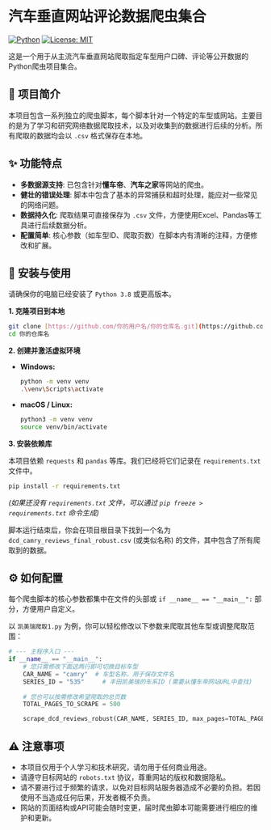 
# 汽车垂直网站评论数据爬虫集合

[![Python](https://img.shields.io/badge/Python-3.8+-blue.svg)](https://www.python.org/)
[![License: MIT](https://img.shields.io/badge/License-MIT-yellow.svg)](https://opensource.org/licenses/MIT)

这是一个用于从主流汽车垂直网站爬取指定车型用户口碑、评论等公开数据的Python爬虫项目集合。

## 📖 项目简介

本项目包含一系列独立的爬虫脚本，每个脚本针对一个特定的车型或网站。主要目的是为了学习和研究网络数据爬取技术，以及对收集到的数据进行后续的分析。所有爬取的数据均会以 `.csv` 格式保存在本地。

## ✨ 功能特点

- **多数据源支持**: 已包含针对**懂车帝**、**汽车之家**等网站的爬虫。
- **健壮的错误处理**: 脚本中包含了基本的异常捕获和超时处理，能应对一些常见的网络问题。
- **数据持久化**: 爬取结果可直接保存为 `.csv` 文件，方便使用Excel、Pandas等工具进行后续数据分析。
- **配置简单**: 核心参数（如车型ID、爬取页数）在脚本内有清晰的注释，方便修改和扩展。



## 🚀 安装与使用

请确保你的电脑已经安装了 `Python 3.8` 或更高版本。

**1. 克隆项目到本地**

```bash
git clone [https://github.com/你的用户名/你的仓库名.git](https://github.com/你的用户名/你的仓库名.git)
cd 你的仓库名
````

**2. 创建并激活虚拟环境**


  - **Windows:**
    ```bash
    python -m venv venv
    .\venv\Scripts\activate
    ```
  - **macOS / Linux:**
    ```bash
    python3 -m venv venv
    source venv/bin/activate
    ```

**3. 安装依赖库**

本项目依赖 `requests` 和 `pandas` 等库。我们已经将它们记录在 `requirements.txt` 文件中。

```bash
pip install -r requirements.txt
```

*(如果还没有 `requirements.txt` 文件，可以通过 `pip freeze > requirements.txt` 命令生成)*



脚本运行结束后，你会在项目根目录下找到一个名为 `dcd_camry_reviews_final_robust.csv` (或类似名称) 的文件，其中包含了所有爬取到的数据。

## ⚙️ 如何配置

每个爬虫脚本的核心参数都集中在文件的头部或 `if __name__ == "__main__":` 部分，方便用户自定义。

以 `凯美瑞爬取1.py` 为例，你可以轻松修改以下参数来爬取其他车型或调整爬取范围：

```python
# --- 主程序入口 ---
if __name__ == "__main__":
    # 您只需修改下面这两行即可切换目标车型
    CAR_NAME = "camry"  # 车型名称，用于保存文件名
    SERIES_ID = "535"     # 丰田凯美瑞的车系ID (需要从懂车帝网站URL中查找)
    
    # 您也可以按需修改希望爬取的总页数
    TOTAL_PAGES_TO_SCRAPE = 500

    scrape_dcd_reviews_robust(CAR_NAME, SERIES_ID, max_pages=TOTAL_PAGES_TO_SCRAPE)
```

## ⚠️ 注意事项

  - 本项目仅用于个人学习和技术研究，请勿用于任何商业用途。
  - 请遵守目标网站的 `robots.txt` 协议，尊重网站的版权和数据隐私。
  - 请不要进行过于频繁的请求，以免对目标网站服务器造成不必要的负担。若因使用不当造成任何后果，开发者概不负责。
  - 网站的页面结构或API可能会随时变更，届时爬虫脚本可能需要进行相应的维护和更新。


```
```

